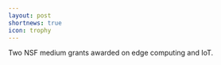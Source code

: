 ```yaml
---
layout: post
shortnews: true
icon: trophy
---
```


Two NSF medium grants awarded on edge computing and IoT.